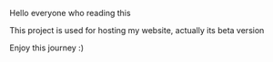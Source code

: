 Hello everyone who reading this

This project is used for hosting my website, actually its beta version

Enjoy this journey :)
